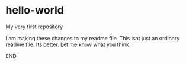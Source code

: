 # hello-world
My very first repository

I am making these changes to my readme file. This isnt just an ordinary readme file. Its better. Let me know what you think.



END
